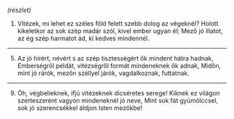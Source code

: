 *(részlet)*

1. Vitézek, mi lehet ez széles föld felett
   szebb dolog az végeknél?
   Holott kikeletkor az sok szép madár szól, 
   kivel ember ugyan él;
   Mező jó illatot, az ég szép harmatot
   ád, ki kedves mindennél.
---
5. Az jó hírért, névért s az szép tisztességért 
   ők mindent hátra hadnak,
   Emberségről példát, vitézségről formát
   mindeneknek ők adnak,
   Midőn, mint jó rárók, mezőn széllyel járók,
   vagdalkoznak, futtatnak.
---
9. Óh, végbelieknek, ifjú vitézeknek
   dicséretes serege!
   Kiknek ez világon szerteszerént vagyon
   mindeneknél jó neve,
   Mint sok fát gyümölccsel, sok jó szerencsékkel
   áldjon Isten mezőkbe!